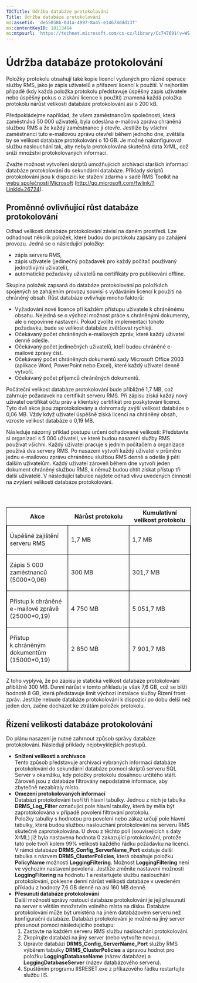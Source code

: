 ```yaml
---
TOCTitle: Údržba databáze protokolování
Title: Údržba databáze protokolování
ms:assetid: 'de55058b-0d1a-4997-8a45-e14678ddd13f'
ms:contentKeyID: 18113464
ms:mtpsurl: 'https://technet.microsoft.com/cs-cz/library/Cc747691(v=WS.10)'
---
```


Údržba databáze protokolování
=============================

Položky protokolu obsahují také kopie licencí vydaných pro různé operace služby RMS, jako je zápis uživatelů a přiřazení licencí k použití. V nejhorším případě (kdy každá položka protokolu představuje úspěšný zápis uživatele nebo úspěšný pokus o získání licence k použití) znamená každá položka protokolu nárůst velikosti databáze protokolování asi o 200 kB.

Předpokládejme například, že všem zaměstnancům společnosti, která zaměstnává 50 000 uživatelů, byla odeslána e-mailová zpráva chráněná službou RMS a že každý zaměstnanec ji otevře. Jestliže by všichni zaměstnanci tuto e-mailovou zprávu otevřeli během jednoho dne, zvětšila by se velikost databáze protokolování o 10 GB. Je možné nakonfigurovat službu naslouchání tak, aby nebyla protokolována skutečná data XrML, což sníží množství protokolovaných informací.

Zvažte možnost vytvoření skriptů umožňujících archivaci starších informací databáze protokolování do sekundární databáze. Příklady skriptů protokolování jsou k dispozici ke stažení zdarma v sadě RMS Toolkit na [webu společnosti Microsoft](http://go.microsoft.com/fwlink/?linkid=26724) (http://go.microsoft.com/fwlink/?LinkId=26724).

Proměnné ovlivňující růst databáze protokolování
------------------------------------------------

Odhad velikosti databáze protokolování závisí na daném prostředí. Lze odhadnout několik položek, které budou do protokolu zapsány po zahájení provozu. Jedná se o následující položky:

-   zápis serveru RMS,
-   zápis uživatele (jedinečný požadavek pro každý počítač používaný jednotlivými uživateli),
-   automatické požadavky uživatelů na certifikáty pro publikování offline.

Skupina položek zapsaná do databáze protokolování po položkách spojených se zahájením provozu souvisí s vydáváním licencí k použití na chráněný obsah. Růst databáze ovlivňuje mnoho faktorů:

-   Vyžadování nové licence při každém přístupu uživatele k chráněnému obsahu. Nejedná se o výchozí možnost práce s chráněnými dokumenty, ale o nepovinné nastavení. Pokud zvolíte implementaci tohoto požadavku, bude se velikost databáze zvětšovat rychleji.
-   Očekávaný počet chráněných e-mailových zpráv, které každý uživatel denně odešle.
-   Očekávaný počet jedinečných uživatelů, kteří budou chráněné e-mailové zprávy číst.
-   Očekávaný počet chráněných dokumentů sady Microsoft Office 2003 (aplikace Word, PowerPoint nebo Excel), které každý uživatel denně vytvoří.
-   Očekávaný počet příjemců chráněných dokumentů.

Počáteční velikost databáze protokolování bude přibližně 1,7 MB, což zahrnuje požadavek na certifikát serveru RMS. Při zápisu získá každý nový uživatel certifikát účtu práv a klientský certifikát pro poskytování licencí. Tyto dvě akce jsou zaprotokolovány a dohromady zvýší velikost databáze o 0,06 MB. Vždy když uživatel úspěšně získá licenci na chráněný obsah, vzroste velikost databáze o 0,19 MB.

Následuje názorný příklad postupu určení odhadované velikosti: Představte si organizaci s 5 000 uživateli, ve které budou nasazení služby RMS používat všichni. Každý uživatel pracuje s jedním počítačem a organizace používá dva servery RMS. Po nasazení vytvoří každý uživatel v průměru jednu e-mailovou zprávu chráněnou službou RMS denně a odešle ji pěti dalším uživatelům. Každý uživatel zároveň během dne vytvoří jeden dokument chráněný službou RMS, k němuž budou chtít získat přístup tři další uživatelé. V následující tabulce najdete odhad vlivu uvedených činností na zvýšení velikosti databáze protokolování.

###  

<p> </p>
<table style="border:1px solid black;">
<colgroup>
<col width="33%" />
<col width="33%" />
<col width="33%" />
</colgroup>
<thead>
<tr class="header">
<th>Akce</th>
<th>Nárůst protokolu</th>
<th>Kumulativní velikost protokolu</th>
</tr>
</thead>
<tbody>
<tr class="odd">
<td style="border:1px solid black;"><p>Úspěšné zajištění serveru RMS</p></td>
<td style="border:1px solid black;"><p>1,7 MB</p></td>
<td style="border:1px solid black;"><p>1,7 MB</p></td>
</tr>
<tr class="even">
<td style="border:1px solid black;"><p>Zápis 5 000 zaměstnanců (5000*0,06)</p></td>
<td style="border:1px solid black;"><p>300 MB</p></td>
<td style="border:1px solid black;"><p>301,7 MB</p></td>
</tr>
<tr class="odd">
<td style="border:1px solid black;"><p>Přístup k chráněné e-mailové zprávě (25000*0,19)</p></td>
<td style="border:1px solid black;"><p>4 750 MB</p></td>
<td style="border:1px solid black;"><p>5 051,7 MB</p></td>
</tr>
<tr class="even">
<td style="border:1px solid black;"><p>Přístup k chráněným dokumentům (15000*0,19)</p></td>
<td style="border:1px solid black;"><p>2 850 MB</p></td>
<td style="border:1px solid black;"><p>7 901,7 MB</p></td>
</tr>
</tbody>
</table>
  
Z toho vyplývá, že po zápisu je statická velikost databáze protokolování přibližně 300 MB. Denní nárůst v tomto příkladu je však 7,6 GB, což se blíží hodnotě 8 GB, která představuje limit výchozí instalace služby Řízení front zpráv. Jestliže nebude databáze protokolování k dispozici po dobu delší než jeden den, začne docházet ke ztrátám položek protokolu.
  
Řízení velikosti databáze protokolování  
---------------------------------------
  
Do plánu nasazení je nutné zahrnout způsob správy databáze protokolování. Následují příklady nejobvyklejších postupů.
  
-   **Snížení velikosti a archivace**  
    Tento způsob představuje archivaci vybraných informací databáze protokolování do sekundární databáze pomocí skriptů serveru SQL Server v okamžiku, kdy položky protokolu dosáhnou určitého stáří. Zároveň jsou z databáze filtrovány nepodstatné informace, aby zbytečně nezabíraly místo.  
-   **Omezení protokolovaných informací**  
    Databázi protokolování tvoří tři hlavní tabulky. Jednou z nich je tabulka **DRMS\_Log\_Filter** označující pole hlavní tabulky, která by měla být zaprotokolována v případě povolení filtrování protokolu.  
    Položky tabulky s hodnotou pro povolení nebo zákaz určují pole hlavní tabulky, která budou službou naslouchání protokolování na serveru RMS skutečně zaprotokolována. U dvou z těchto polí (souvisejících s daty XrML) již byla nastavena hodnota 0 zakazující protokolování, protože tato pole tvoří kolem 99% velikosti každého řádku požadavku na licenci.  
    V rámci databáze **DRMS\_Config\_ServerName\_Port** existuje další tabulka s názvem **DRMS\_ClusterPolicies**, která obsahuje položku **PolicyName** možnosti **LoggingFiltering**. Možnost **LoggingFiltering** není ve výchozím nastavení povolena. Jestliže změníte nastavení možnosti **LoggingFiltering** na hodnotu 1 a restartujete službu naslouchání protokolování, poklesne denní nárůst velikosti databáze v uvedeném příkladu z hodnoty 7,6 GB denně na asi 160 MB denně.  
-   **Přesunutí databáze protokolování**  
    Další možností správy rostoucí databáze protokolování je její přesunutí na server s větším množstvím volného místa na disku. Databáze protokolování může být umístěna na jiném databázovém serveru než konfigurační databáze. Databází protokolování je možné na jiný server přesunout pomocí následujícího postupu:  
    1.  Zastavte na každém serveru RMS službu naslouchání protokolování.  
    2.  Zkopírujte databázi na jiný server (nebo vytvořte novou).  
    3.  Upravte databázi **DRMS\_Config\_ServerName\_Port** služby RMS výběrem tabulky **DRMS\_ClusterPolicies** a úpravou hodnot pro položku **LoggingDatabaseName** (název databáze) a **LoggingDatabaseServer** (název databázového serveru).  
    4.  Spuštěním programu IISRESET.exe z příkazového řádku restartujte službu IIS.
